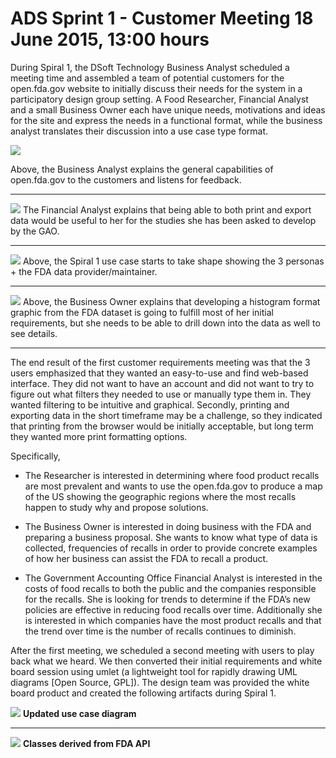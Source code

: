 # ADS Sprint 1 - Customer Meeting 18 June 2015, 13:00 hours

During Spiral 1, the DSoft Technology Business Analyst scheduled a meeting time and assembled a team of potential customers for the open.fda.gov website to initially discuss their needs for the system in a participatory design group setting.  A Food Researcher, Financial Analyst and a small Business Owner each have unique needs, motivations and ideas for the site and express the needs in a functional format, while the business analyst translates their discussion into a use case type format.


![](/Design/Images/Meeting_20150618_1.jpg?raw=true)

Above, the Business Analyst explains the general capabilities of open.fda.gov to the customers and listens for feedback.

----------



![](/Design/Images/Meeting_20150618_2.jpg?raw=true)
The Financial Analyst explains that being able to both print and export data would be useful to her for the studies she has been asked to develop by the GAO.

----------

 

![](/Design/Images/Meeting_20150618_3.jpg?raw=true)
Above, the Spiral 1 use case starts to take shape showing the 3 personas + the FDA data provider/maintainer.	 

----------


![](/Design/Images/Meeting_20150618_4.jpg?raw=true)
Above, the Business Owner explains that developing a histogram format graphic from the FDA dataset is going to fulfill most of her initial requirements, but she needs to be able to drill down into the data as well to see details.

----------



The end result of the first customer requirements meeting was that the 3 users emphasized that they wanted an easy-to-use and find web-based interface.  They did not want to have an account and did not want to try to figure out what filters they needed to use or manually type them in.  They wanted filtering to be intuitive and graphical.  Secondly, printing and exporting data in the short timeframe may be a challenge, so they indicated that printing from the browser would be initially acceptable, but long term they wanted more print formatting options.

Specifically,


- The Researcher is interested in determining where food product recalls are most prevalent and wants to use the open.fda.gov to produce a map of the US showing the geographic regions where the most recalls happen to study why and propose solutions.


- The Business Owner is interested in doing business with the FDA and preparing a business proposal.  She wants to know what type of data is collected, frequencies of recalls in order to provide concrete examples of how her business can assist the FDA to recall a product.


- The Government Accounting Office Financial Analyst is interested in the costs of food recalls to both the public and the companies responsible for the recalls.  She is looking for trends to determine if the FDA’s new policies are effective in reducing food recalls over time.  Additionally she is interested in which companies have the most product recalls and that the trend over time is the number of recalls continues to diminish.



After the first meeting, we scheduled a second meeting with users to play back what we heard.  We then converted their initial requirements and white board session using umlet (a lightweight tool for rapidly drawing UML diagrams [Open Source, GPL]).  The design team was provided the white board product and created the following artifacts during Spiral 1.



![](/Design/Images/Graphic_20150618_1.png?raw=true)
**Updated use case diagram**

----------


![](/Design/Images/Graphic_20150618_2.png?raw=true)
**Classes derived from FDA API**
